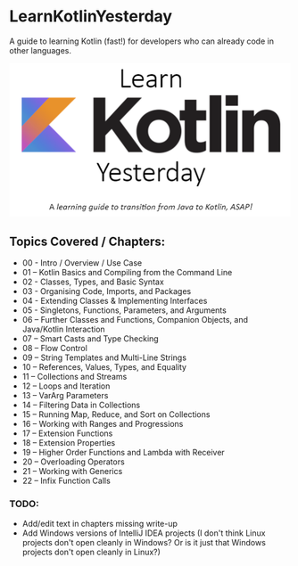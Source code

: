 # LearnKotlinYesterday
A guide to learning Kotlin (fast!) for developers who can already code in other languages.

![The Learn Kotlin Yesterday document header image](https://github.com/alansley/LearnKotlinYesterday/blob/main/README_Images/Header.png?raw=true)


## Topics Covered / Chapters:

- 00 - Intro / Overview / Use Case
- 01 – Kotlin Basics and Compiling from the Command Line
- 02 - Classes, Types, and Basic Syntax
- 03 - Organising Code, Imports, and Packages
- 04 - Extending Classes & Implementing Interfaces
- 05 - Singletons, Functions, Parameters, and Arguments
- 06 – Further Classes and Functions, Companion Objects, and Java/Kotlin Interaction
- 07 – Smart Casts and Type Checking
- 08 – Flow Control
- 09 – String Templates and Multi-Line Strings
- 10 – References, Values, Types, and Equality
- 11 – Collections and Streams
- 12 – Loops and Iteration
- 13 – VarArg Parameters
- 14 – Filtering Data in Collections
- 15 – Running Map, Reduce, and Sort on Collections
- 16 – Working with Ranges and Progressions
- 17 – Extension Functions
- 18 – Extension Properties
- 19 – Higher Order Functions and Lambda with Receiver
- 20 – Overloading Operators
- 21 – Working with Generics
- 22 – Infix Function Calls


### TODO:
- Add/edit text in chapters missing write-up
- Add Windows versions of IntelliJ IDEA projects (I don't think Linux projects don't open cleanly in Windows? Or is it just that Windows projects don't open cleanly in Linux?)
